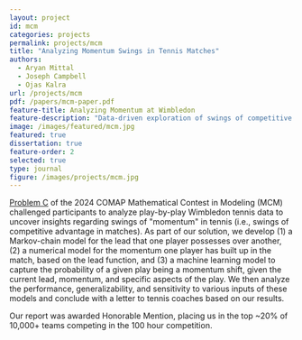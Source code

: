 ```yaml
---
layout: project
id: mcm
categories: projects
permalink: projects/mcm
title: "Analyzing Momentum Swings in Tennis Matches"
authors:
  - Aryan Mittal
  - Joseph Campbell
  - Ojas Kalra
url: /projects/mcm
pdf: /papers/mcm-paper.pdf
feature-title: Analyzing Momentum at Wimbledon
feature-description: "Data-driven exploration of swings of competitive advantage in tennis. Honorable Mention at MCM 2024."
image: /images/featured/mcm.jpg
featured: true
dissertation: true
feature-order: 2
selected: true
type: journal
figure: /images/projects/mcm.jpg
---
```


[Problem C](https://www.mathmodels.org/Problems/2024/MCM-C/2024_MCM_Problem_C.pdf) of the 2024 COMAP Mathematical Contest in Modeling (MCM) challenged participants to analyze play-by-play Wimbledon tennis data to uncover insights regarding swings of "momentum" in tennis (i.e., swings of competitive advantage in matches). As part of our solution, we develop (1) a Markov-chain model for the lead that one player possesses over another, (2) a numerical model for the momentum one player has built up in the match, based on the lead function, and (3) a machine learning model to capture the probability of a given play being a momentum shift, given the current lead, momentum, and specific aspects of the play. We then analyze the performance, generalizability, and sensitivity to various inputs of these models and conclude with a letter to tennis coaches based on our results.

Our report was awarded Honorable Mention, placing us in the top ~20% of 10,000+ teams competing in the 100 hour competition.